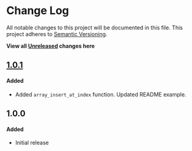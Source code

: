 # Change Log

All notable changes to this project will be documented in this file.
This project adheres to [Semantic Versioning](http://semver.org/).

**View all [Unreleased][] changes here**

## [1.0.1][]
#### Added
- Added `array_insert_at_index` function. Updated README example.

## 1.0.0
#### Added
-   Initial release

[Unreleased]: https://github.com/pointybeard/helpers-functions-arrays/compare/1.0.1...integration
[1.0.1]: https://github.com/pointybeard/helpers-functions-arrays/compare/1.0.0...1.0.1

